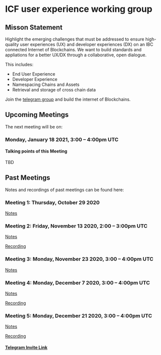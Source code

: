 # ICF user experience working group

## Misson Statement
Highlight the emerging challenges that must be addressed to ensure high-quality user experiences (UX) and developer experiences (DX) on an IBC connected Internet of Blockchains. We want to build standards and appliations for a better UX/DX  through a collaborative, open dialogue.

This includes:
* End User Experience
* Developer Experience
* Namespacing Chains and Assets
* Retrieval and storage of cross chain data

Join the  [telegram group](https://t.me/joinchat/E6CkGRrf0A_LswZeG0qvUg) and build the internet of Blockchains.

## Upcoming Meetings
The next meeting will be on:
### Monday, January 18 2021, 3:00 – 4:00pm UTC

#### Talking points of this Meeting

TBD

## Past Meetings
Notes and recordings of past meetings can be found here:

### Meeting 1: Thursday, October 29 2020
[Notes](/meeting1.html)

### Meeting 2: Friday, November 13 2020, 2:00 – 3:00pm UTC
[Notes](/meeting2.html)

[Recording](https://www.youtube.com/watch?v=5rCrjdVMYhE&feature=youtu.be)

### Meeting 3: Monday, November 23 2020, 3:00 – 4:00pm UTC
[Notes](/meeting3.html)

### Meeting 4: Monday, December 7 2020, 3:00 – 4:00pm UTC
[Notes](/meeting4.html)

[Recording](https://youtu.be/mX4g1WKdDu0)

### Meeting 5: Monday, December 21 2020, 3:00 – 4:00pm UTC
[Notes](/meeting5.html)

[Recording](https://youtu.be/VgZf94TaeDA)

#### [Telegram Invite Link](https://t.me/joinchat/E6CkGRrf0A_LswZeG0qvUg)
